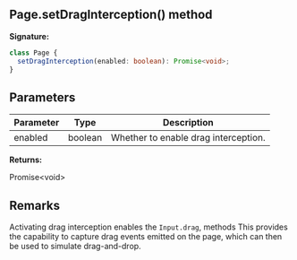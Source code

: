 ## Page.setDragInterception() method

**Signature:**

```typescript
class Page {
  setDragInterception(enabled: boolean): Promise<void>;
}
```

## Parameters

| Parameter | Type    | Description                          |
| --------- | ------- | ------------------------------------ |
| enabled   | boolean | Whether to enable drag interception. |

**Returns:**

Promise&lt;void&gt;

## Remarks

Activating drag interception enables the `Input.drag`, methods This provides the capability to capture drag events emitted on the page, which can then be used to simulate drag-and-drop.
